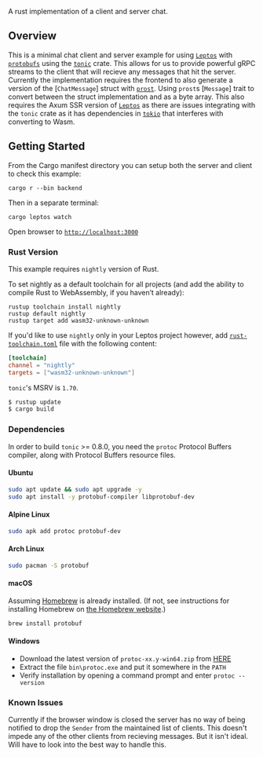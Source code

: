 A rust implementation of a client and server chat.

## Overview

This is a minimal chat client and server example for using [`Leptos`](https://github.com/leptos-rs/leptos) with [`protobufs`](https://protobuf.dev/) using the [`tonic`](https://github.com/hyperium/tonic) crate.
This allows for us to provide powerful gRPC streams to the client that will recieve any messages that hit the server.
Currently the implementation requires the frontend to also generate a version of the [`ChatMessage`] struct with [`prost`](https://github.com/tokio-rs/prost).
Using `prost`s [`Message`] trait to convert between the struct implementation and as a byte array. This also requires the
Axum SSR version of [`Leptos`](https://github.com/leptos-rs/start-axum) as there are issues integrating with the `tonic` crate as it has dependencies in [`tokio`](https://github.com/tokio-rs/tokio/) that interferes
with converting to Wasm.

## Getting Started

From the Cargo manifest directory you can setup both the server and client to check this example:

```
cargo r --bin backend
```

Then in a separate terminal:

```
cargo leptos watch
```

Open browser to [`http://localhost:3000`](http://localhost:3000/)

### Rust Version

This example requires `nightly` version of Rust.

To set nightly as a default toolchain for all projects (and add the ability to compile Rust to WebAssembly, if 
you haven’t already):

```
rustup toolchain install nightly
rustup default nightly
rustup target add wasm32-unknown-unknown
```

If you'd like to use `nightly` only in your Leptos project however, add [`rust-toolchain.toml`](https://rust-lang.github.io/rustup/overrides.html#the-toolchain-file) file with the following content:

```toml
[toolchain]
channel = "nightly"
targets = ["wasm32-unknown-unknown"]
```


`tonic`'s MSRV is `1.70`.

```bash
$ rustup update
$ cargo build
```

### Dependencies

In order to build `tonic` >= 0.8.0, you need the `protoc` Protocol Buffers compiler, along with Protocol Buffers resource files.

#### Ubuntu

```bash
sudo apt update && sudo apt upgrade -y
sudo apt install -y protobuf-compiler libprotobuf-dev
```

#### Alpine Linux

```sh
sudo apk add protoc protobuf-dev
```

#### Arch Linux

```sh
sudo pacman -S protobuf

```

#### macOS

Assuming [Homebrew](https://brew.sh/) is already installed. (If not, see instructions for installing Homebrew on [the Homebrew website](https://brew.sh/).)

```zsh
brew install protobuf
```

#### Windows

- Download the latest version of `protoc-xx.y-win64.zip` from [HERE](https://github.com/protocolbuffers/protobuf/releases/latest)
- Extract the file `bin\protoc.exe` and put it somewhere in the `PATH`
- Verify installation by opening a command prompt and enter `protoc --version`

### Known Issues

Currently if the browser window is closed the server has no way of being notified to drop the `Sender` from the maintained list of clients.
This doesn't impede any of the other clients from recieving messages. But it isn't ideal. Will have to look into the best way to handle this.
